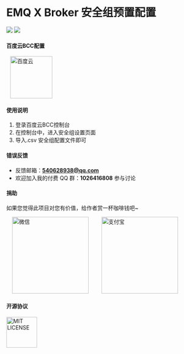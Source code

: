 <!--
 * @Author: Drswith
 * @Date: 2021-03-18 22:34:41
 * @LastEditors: Drswith
 * @LastEditTime: 2021-07-06 09:37:28
 * @FilePath: \emq-x-security-group-setting\config\baidu_cloud\README.md
-->

# EMQ X Broker 安全组预置配置

![](https://img.shields.io/badge/license-MIT-brightgreen.svg)
![](https://img.shields.io/badge/author-HuaQing-1890ff.svg)

#### 百度云BCC配置

<a href="https://cloud.baidu.com/product/bcc.html">
  <img src="https://images.gitee.com/uploads/images/2021/0320/230239_6262bc3a_1777698.png" width='110px' hspace="10" alt="百度云"/>
</a>

#### 使用说明

1.  登录百度云BCC控制台
2.  在控制台中，进入安全组设置页面
3.  导入.csv 安全组配置文件即可

#### 错误反馈

- 反馈邮箱：**540628938@qq.com**
- 欢迎加入我的付费 QQ 群：**1026416808** 参与讨论

#### 捐助

如果您觉得此项目对您有价值，给作者赏一杯咖啡钱吧~

<img src="https://images.gitee.com/uploads/images/2020/1029/190037_de6da034_1777698.jpeg" width='200px' hspace="15" alt="微信"/> 
<img src="https://images.gitee.com/uploads/images/2020/1029/190024_fbef1306_1777698.jpeg" width='200px' hspace="15" alt="支付宝"/>

#### 开源协议

<img src="https://images.gitee.com/uploads/images/2021/0319/000308_842e887d_1777698.png" width='80px' alt="MIT LICENSE"/>
